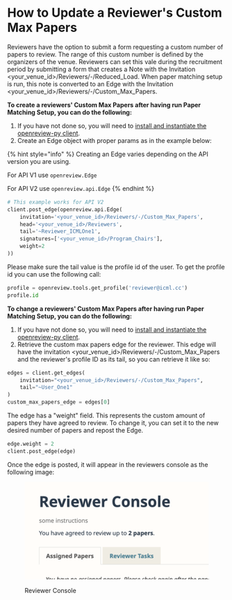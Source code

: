 # How to Update a Reviewer's Custom Max Papers

Reviewers have the option to submit a form requesting a custom number of papers to review. The range of this custom number is defined by the organizers of the venue. Reviewers can set this vale during the recruitment period by submitting a form that creates a Note with the Invitation \<your\_venue\_id>/Reviewers/-/Reduced\_Load. When paper matching setup is run, this note is converted to an Edge with the Invitation \<your\_venue\_id>/Reviewers/-/Custom\_Max\_Papers.&#x20;

**To create a reviewers' Custom Max Papers after having run Paper Matching Setup, you can do the following:**

1. If you have not done so, you will need to [install and instantiate the openreview-py client](../../getting-started/using-the-api/installing-and-instantiating-the-python-client.md).&#x20;
2. Create an Edge object with proper params as in the example below:

{% hint style="info" %}
Creating an Edge varies depending on the API version you are using.

For API V1 use `openreview.Edge`

For API V2 use `openreview.api.Edge`
{% endhint %}

```python
# This example works for API V2
client.post_edge(openreview.api.Edge(
    invitation='<your_venue_id>/Reviewers/-/Custom_Max_Papers',
    head='<your_venue_id>/Reviewers',
    tail='~Reviewer_ICMLOne1',
    signatures=['<your_venue_id>/Program_Chairs'],
    weight=2
))
```

Please make sure the tail value is the profile id of the user. To get the profile id you can use the following call:

```python
profile = openreview.tools.get_profile('reviewer@icml.cc')
profile.id
```

**To change a reviewers' Custom Max Papers after having run Paper Matching Setup, you can do the following:**

1. If you have not done so, you will need to [install and instantiate the openreview-py client](../../getting-started/using-the-api/installing-and-instantiating-the-python-client.md).&#x20;
2. Retrieve the custom max papers edge for the reviewer. This edge will have the invitation \<your\_venue\_id>/Reviewers/-/Custom\_Max\_Papers and the reviewer's profile ID as its tail, so you can retrieve it like so:&#x20;

```python
edges = client.get_edges(
    invitation="<your_venue_id>/Reviewers/-/Custom_Max_Papers",
    tail="~User_One1"
)
custom_max_papers_edge = edges[0]
```

The edge has a "weight" field. This represents the custom amount of papers they have agreed to review. To change it, you can set it to the new desired number of papers and repost the Edge.&#x20;

```python
edge.weight = 2
client.post_edge(edge)
```

Once the edge is posted, it will appear in the reviewers console as the following image:

<figure><img src="../../.gitbook/assets/image (3).png" alt=""><figcaption><p>Reviewer Console</p></figcaption></figure>
